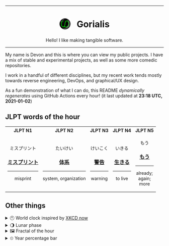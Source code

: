 ***

<h1 align="center">
<sub>
    <img src="readme/resources/avatar.png" height="36">
</sub>
&nbsp;
Gorialis
</h1>
<p align="center">
Hello! I like making tangible software.
</p>

***

My name is Devon and this is where you can view my public projects. I have a mix of stable and experimental projects, as well as some more comedic repositories.

I work in a handful of different disciplines, but my recent work tends mostly towards reverse engineering, DevOps, and graphical/UX design.

As a fun demonstration of what I can do, this README *dynamically regenerates* using GitHub Actions every hour! (it last updated at **23:18 UTC, 2021-01-02**)

<h2>JLPT words of the hour</h2>
<table>
    <tr>
        <th>JLPT N1</th>
        <th>JLPT N2</th>
        <th>JLPT N3</th>
        <th>JLPT N4</th>
        <th>JLPT N5</th>
    </tr>
    <tr>
        <td>
            <p align="center">ミスプリント</p>
            <h3 align="center"><b><a href="https://jisho.org/search/%E3%83%9F%E3%82%B9%E3%83%97%E3%83%AA%E3%83%B3%E3%83%88">ミスプリント</a></b></h3>
            <hr>
            <p align="center">misprint</p>
        </td>
        <td>
            <p align="center">たいけい</p>
            <h3 align="center"><b><a href="https://jisho.org/search/%E4%BD%93%E7%B3%BB">体系</a></b></h3>
            <hr>
            <p align="center">system,<wbr> organization</p>
        </td>
        <td>
            <p align="center">けいこく</p>
            <h3 align="center"><b><a href="https://jisho.org/search/%E8%AD%A6%E5%91%8A">警告</a></b></h3>
            <hr>
            <p align="center">warning</p>
        </td>
        <td>
            <p align="center">いきる</p>
            <h3 align="center"><b><a href="https://jisho.org/search/%E7%94%9F%E3%81%8D%E3%82%8B">生きる</a></b></h3>
            <hr>
            <p align="center">to live</p>
        </td>
        <td>
            <p align="center">もう</p>
            <h3 align="center"><b><a href="https://jisho.org/search/%E3%82%82%E3%81%86">もう</a></b></h3>
            <hr>
            <p align="center">already;<br> again;<br> more</p>
        </td>
    </tr>
</table>

<h2>Other things</h2>
<details>
<summary>🕚  World clock inspired by <a href="https://xkcd.com/now">XKCD now</a></summary>

> <img src="generated/now.png" width="512">

</details>
<details>
<summary>🌖 Lunar phase</summary>

The moon is approximately 67.37% through its phase (Waning Gibbous).

</details>
<details>
<summary>&#x1f5bc; Fractal of the hour</summary>

> <img src="generated/fractal.png" width="512">

</details>
<details>
<summary>&#x23f2; Year percentage bar</summary>
<pre><code>2021 [▁▁▁▁▁▁▁▁▁▁▁▁▁▁▁▁▁▁▁▁] 0.54%</code></pre>
</details>
